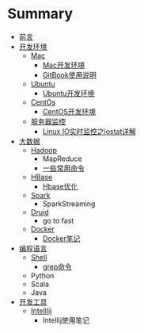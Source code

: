 # Summary

* [前言](README.md)
* [开发环境](kai-fa-huan-jing.md)
  * [Mac](mac.md)
    * [Mac开发环境](mac/mackai-fa-huan-jing.md)
    * [GitBook使用说明](mac/gitbookshi-yong-shuo-ming.md)
  * [Ubuntu](ubuntu.md)
    * [Ubuntu开发环境](ubuntu/ubuntukai-fa-huan-jing.md)
  * [CentOs](centos.md)
    * [CentOS开发环境](centos/centoskai-fa-huan-jing.md)
  * [服务器监控](fu-wu-qi-jian-kong.md)
    * [Linux IO实时监控之iostat详解](fu-wu-qi-jian-kong/linux-ioshi-shi-jian-kong-zhi-iostat-xiang-jie.md)
* [大数据](da-shu-ju.md)
  * [Hadoop](da-shu-ju/hadoop.md)
    * MapReduce
    * [一些常用命令](da-shu-ju/hadoop/yi-xie-chang-yong-ming-ling.md)
  * [HBase](da-shu-ju/hbase.md)
    * [Hbase优化](da-shu-ju/hbase/hbaseyou-hua.md)
  * [Spark](da-shu-ju/spark.md)
    * SparkStreaming
  * [Druid](da-shu-ju/druid.md)
    * go to fast
  * [Docker](da-shu-ju/docker.md)
    * [Docker笔记](da-shu-ju/docker/dockerbi-ji.md)
* [编程语言](bian-cheng-yu-yan.md)
  * [Shell](bian-cheng-yu-yan/shell.md)
    * [grep命令](bian-cheng-yu-yan/shell/grepming-ling.md)
  * Python
  * Scala
  * Java
* [开发工具](kai-fa-gong-ju.md)
  * [Intelllij](kai-fa-gong-ju/intelllij.md)
    * Intellij使用笔记

